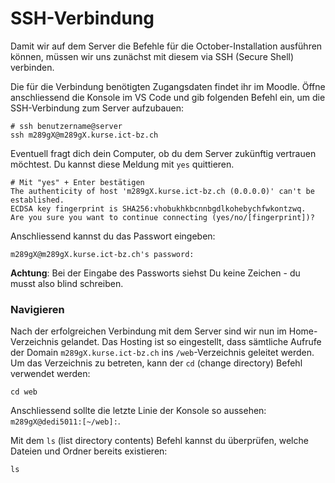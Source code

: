 # SSH-Verbindung

Damit wir auf dem Server die Befehle für die October-Installation ausführen können, müssen wir uns zunächst mit diesem via SSH (Secure Shell) verbinden.

Die für die Verbindung benötigten Zugangsdaten findet ihr im Moodle. Öffne anschliessend die Konsole im VS Code und gib folgenden Befehl ein, um die SSH-Verbindung zum Server aufzubauen:

```shell
# ssh benutzername@server
ssh m289gX@m289gX.kurse.ict-bz.ch
```
Eventuell fragt dich dein Computer, ob du dem Server zukünftig vertrauen möchtest. Du kannst diese Meldung mit `yes` quittieren.

```shell
# Mit "yes" + Enter bestätigen
The authenticity of host 'm289gX.kurse.ict-bz.ch (0.0.0.0)' can't be established.
ECDSA key fingerprint is SHA256:vhobukhkbcnnbgdlkohebychfwkontzwq.  
Are you sure you want to continue connecting (yes/no/[fingerprint])? 
```
Anschliessend kannst du das Passwort eingeben:

```shell
m289gX@m289gX.kurse.ict-bz.ch's password: 
```

**Achtung**: Bei der Eingabe des Passworts siehst Du keine Zeichen - du musst also blind schreiben.

### Navigieren

Nach der erfolgreichen Verbindung mit dem Server sind wir nun im Home-Verzeichnis gelandet. Das Hosting ist so eingestellt, dass sämtliche Aufrufe der Domain `m289gX.kurse.ict-bz.ch` ins `/web`-Verzeichnis geleitet werden. Um das Verzeichnis zu betreten, kann der `cd` (change directory) Befehl verwendet werden:

```shell
cd web
```

Anschliessend sollte die letzte Linie der Konsole so aussehen: `m289gX@dedi5011:[~/web]:`. 

Mit dem `ls` (list directory contents) Befehl kannst du überprüfen, welche Dateien und Ordner bereits existieren:

```shell
ls
```

